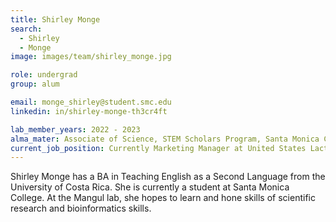 ```yaml
---
title: Shirley Monge
search:
  - Shirley
  - Monge
image: images/team/shirley_monge.jpg

role: undergrad
group: alum

email: monge_shirley@student.smc.edu
linkedin: in/shirley-monge-th3cr4ft

lab_member_years: 2022 - 2023
alma_mater: Associate of Science, STEM Scholars Program, Santa Monica College
current_job_position: Currently Marketing Manager at United States Lactation Consultant Association
---
```


Shirley Monge has a BA in Teaching English as a Second Language from the University of Costa Rica.  She is currently a student at Santa Monica College. At the Mangul lab, she hopes to learn and hone skills of scientific research and bioinformatics skills.
